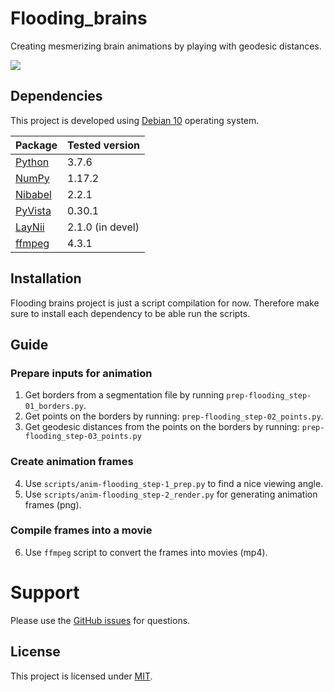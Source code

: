 # Flooding_brains
Creating mesmerizing brain animations by playing with geodesic distances.

<img src="/visuals/movie-okapi_white_crop.gif"/>

## Dependencies
This project is developed using [Debian 10](https://www.debian.org/intro/philosophy) operating system.

| Package                                                  | Tested version  |
|----------------------------------------------------------|-----------------|
| [Python](https://www.python.org/)                        | 3.7.6           |
| [NumPy](http://www.numpy.org/)                           | 1.17.2          |
| [Nibabel](https://nipy.org/nibabel/)                     | 2.2.1           |
| [PyVista](https://docs.pyvista.org/)                     | 0.30.1          |
| [LayNii](https://github.com/layerfMRI/LAYNII)            | 2.1.0 (in devel)|
| [ffmpeg](https://www.ffmpeg.org/)                        | 4.3.1           |

## Installation
Flooding brains project is just a script compilation for now. Therefore make sure to install each dependency to be able run the scripts.

## Guide
### Prepare inputs for animation
1. Get borders from a segmentation file by running `prep-flooding_step-01_borders.py`.
2. Get points on the borders by running: `prep-flooding_step-02_points.py`.
3. Get geodesic distances from the points on the borders by running: `prep-flooding_step-03_points.py`

### Create animation frames
4. Use `scripts/anim-flooding_step-1_prep.py` to find a nice viewing angle.
5. Use `scripts/anim-flooding_step-2_render.py` for generating animation frames (png).

### Compile frames into a movie
6. Use `ffmpeg` script to convert the frames into movies (mp4).

# Support

Please use the [GitHub issues](https://github.com/ofgulban/flooding_brains/issues) for questions.

## License
This project is licensed under [MIT](LICENSE).
